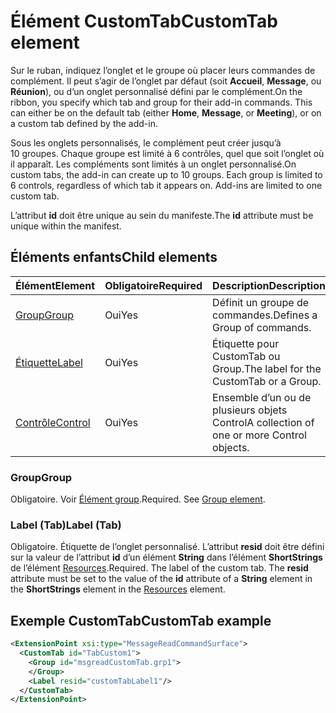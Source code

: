 # <a name="customtab-element"></a><span data-ttu-id="2d0b1-101">Élément CustomTab</span><span class="sxs-lookup"><span data-stu-id="2d0b1-101">CustomTab element</span></span>

<span data-ttu-id="2d0b1-p101">Sur le ruban, indiquez l’onglet et le groupe où placer leurs commandes de complément. Il peut s’agir de l’onglet par défaut (soit  **Accueil**,  **Message**, ou  **Réunion**), ou d’un onglet personnalisé défini par le complément.</span><span class="sxs-lookup"><span data-stu-id="2d0b1-p101">On the ribbon, you specify which tab and group for their add-in commands. This can either be on the default tab (either  **Home**,  **Message**, or  **Meeting**), or on a custom tab defined by the add-in.</span></span>

<span data-ttu-id="2d0b1-p102">Sous les onglets personnalisés, le complément peut créer jusqu’à 10 groupes. Chaque groupe est limité à 6 contrôles, quel que soit l’onglet où il apparaît. Les compléments sont limités à un onglet personnalisé.</span><span class="sxs-lookup"><span data-stu-id="2d0b1-p102">On custom tabs, the add-in can create up to 10 groups. Each group is limited to 6 controls, regardless of which tab it appears on. Add-ins are limited to one custom tab.</span></span>

<span data-ttu-id="2d0b1-107">L’attribut **id** doit être unique au sein du manifeste.</span><span class="sxs-lookup"><span data-stu-id="2d0b1-107">The  **id** attribute must be unique within the manifest.</span></span>

## <a name="child-elements"></a><span data-ttu-id="2d0b1-108">Éléments enfants</span><span class="sxs-lookup"><span data-stu-id="2d0b1-108">Child elements</span></span>

|  <span data-ttu-id="2d0b1-109">Élément</span><span class="sxs-lookup"><span data-stu-id="2d0b1-109">Element</span></span> |  <span data-ttu-id="2d0b1-110">Obligatoire</span><span class="sxs-lookup"><span data-stu-id="2d0b1-110">Required</span></span>  |  <span data-ttu-id="2d0b1-111">Description</span><span class="sxs-lookup"><span data-stu-id="2d0b1-111">Description</span></span>  |
|:-----|:-----|:-----|
|  [<span data-ttu-id="2d0b1-112">Group</span><span class="sxs-lookup"><span data-stu-id="2d0b1-112">Group</span></span>](group.md)      | <span data-ttu-id="2d0b1-113">Oui</span><span class="sxs-lookup"><span data-stu-id="2d0b1-113">Yes</span></span> |  <span data-ttu-id="2d0b1-114">Définit un groupe de commandes.</span><span class="sxs-lookup"><span data-stu-id="2d0b1-114">Defines a Group of commands.</span></span>  |
|  [<span data-ttu-id="2d0b1-115">Étiquette</span><span class="sxs-lookup"><span data-stu-id="2d0b1-115">Label</span></span>](#label-tab)      | <span data-ttu-id="2d0b1-116">Oui</span><span class="sxs-lookup"><span data-stu-id="2d0b1-116">Yes</span></span> |  <span data-ttu-id="2d0b1-117">Étiquette pour CustomTab ou Group.</span><span class="sxs-lookup"><span data-stu-id="2d0b1-117">The label for the CustomTab or a Group.</span></span>  |
|  [<span data-ttu-id="2d0b1-118">Contrôle</span><span class="sxs-lookup"><span data-stu-id="2d0b1-118">Control</span></span>](control.md)    | <span data-ttu-id="2d0b1-119">Oui</span><span class="sxs-lookup"><span data-stu-id="2d0b1-119">Yes</span></span> |  <span data-ttu-id="2d0b1-120">Ensemble d’un ou de plusieurs objets Control</span><span class="sxs-lookup"><span data-stu-id="2d0b1-120">A collection of one or more Control objects.</span></span>  |

### <a name="group"></a><span data-ttu-id="2d0b1-121">Group</span><span class="sxs-lookup"><span data-stu-id="2d0b1-121">Group</span></span>

<span data-ttu-id="2d0b1-p103">Obligatoire. Voir [Élément group](group.md).</span><span class="sxs-lookup"><span data-stu-id="2d0b1-p103">Required. See [Group element](group.md).</span></span>

### <a name="label-tab"></a><span data-ttu-id="2d0b1-124">Label (Tab)</span><span class="sxs-lookup"><span data-stu-id="2d0b1-124">Label (Tab)</span></span>

<span data-ttu-id="2d0b1-p104">Obligatoire. Étiquette de l’onglet personnalisé. L’attribut  **resid** doit être défini sur la valeur de l’attribut **id** d’un élément **String** dans l’élément **ShortStrings** de l’élément [Resources](resources.md).</span><span class="sxs-lookup"><span data-stu-id="2d0b1-p104">Required. The label of the custom tab. The  **resid** attribute must be set to the value of the **id** attribute of a **String** element in the **ShortStrings** element in the [Resources](resources.md) element.</span></span>


## <a name="customtab-example"></a><span data-ttu-id="2d0b1-127">Exemple CustomTab</span><span class="sxs-lookup"><span data-stu-id="2d0b1-127">CustomTab example</span></span>

```xml
<ExtensionPoint xsi:type="MessageReadCommandSurface">
  <CustomTab id="TabCustom1">
    <Group id="msgreadCustomTab.grp1">
    </Group>
    <Label resid="customTabLabel1"/>
  </CustomTab>
</ExtensionPoint>
```